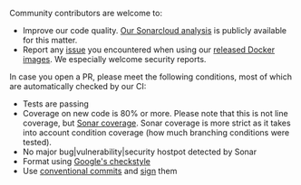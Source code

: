 Community contributors are welcome to:
* Improve our code quality.
  [Our Sonarcloud analysis](https://sonarcloud.io/dashboard?id=hei-admin-api) is publicly available for this matter.
* Report any [issue](https://github.com/hei-school/hei-admin-api/issues) you encountered
  when using our [released Docker images](https://gallery.ecr.aws/q6i6y5o4/hei-admin-api).
  We especially welcome security reports.

In case you open a PR, please meet the following conditions, most of which are automatically checked by our CI:
* Tests are passing
* Coverage on new code is 80% or more.
  Please note that this is not line coverage, but [Sonar coverage](https://docs.sonarqube.org/latest/user-guide/metric-definitions/).
  Sonar coverage is more strict as it takes into account condition coverage (how much branching conditions were tested).
* No major bug|vulnerability|security hostpot detected by Sonar
* Format using [Google's checkstyle](https://github.com/checkstyle/checkstyle/blob/master/src/main/resources/google_checks.xml)
* Use [conventional commits](https://www.conventionalcommits.org/en/v1.0.0/)
  and [sign](https://docs.github.com/en/github/authenticating-to-github/managing-commit-signature-verification/about-commit-signature-verification) them
